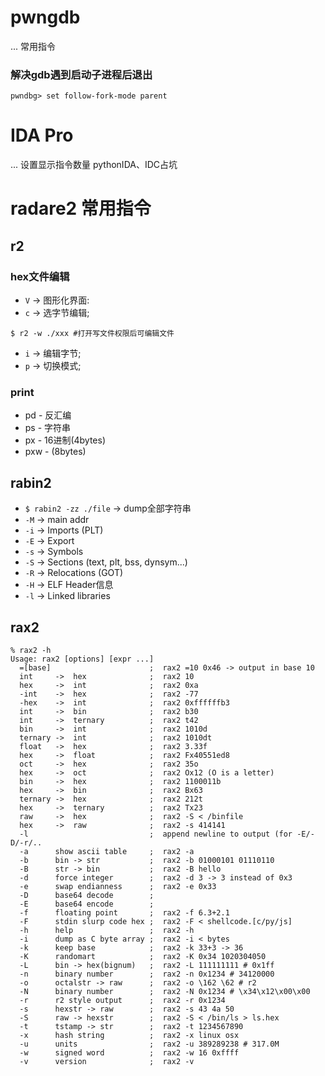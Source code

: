 
# pwngdb
...
常用指令

### 解决gdb遇到启动子进程后退出 

```
pwndbg> set follow-fork-mode parent
```


# IDA Pro
... 设置显示指令数量
pythonIDA、IDC占坑


# radare2 常用指令

## r2
### hex文件编辑
 - `V` -> 图形化界面:
  - `c` -> 选字节编辑;
   ```
   $ r2 -w ./xxx #打开写文件权限后可编辑文件
   ```
  - `i` -> 编辑字节;
  - `p` -> 切换模式;

### print
 - pd - 反汇编
 - ps - 字符串
 - px - 16进制(4bytes)
 - pxw - (8bytes)

## rabin2
 - `$ rabin2 -zz ./file` -> dump全部字符串
 - `-M` -> main addr
 - `-i` -> Imports (PLT)
 - `-E` -> Export
 - `-s` -> Symbols
 - `-S` -> Sections (text, plt, bss, dynsym...)
 - `-R` -> Relocations (GOT)
 - `-H` -> ELF Header信息
 - `-l` -> Linked libraries

## rax2
```
% rax2 -h
Usage: rax2 [options] [expr ...]
  =[base]                      ;  rax2 =10 0x46 -> output in base 10
  int     ->  hex              ;  rax2 10
  hex     ->  int              ;  rax2 0xa
  -int    ->  hex              ;  rax2 -77
  -hex    ->  int              ;  rax2 0xffffffb3
  int     ->  bin              ;  rax2 b30
  int     ->  ternary          ;  rax2 t42
  bin     ->  int              ;  rax2 1010d
  ternary ->  int              ;  rax2 1010dt
  float   ->  hex              ;  rax2 3.33f
  hex     ->  float            ;  rax2 Fx40551ed8
  oct     ->  hex              ;  rax2 35o
  hex     ->  oct              ;  rax2 Ox12 (O is a letter)
  bin     ->  hex              ;  rax2 1100011b
  hex     ->  bin              ;  rax2 Bx63
  ternary ->  hex              ;  rax2 212t
  hex     ->  ternary          ;  rax2 Tx23
  raw     ->  hex              ;  rax2 -S < /binfile
  hex     ->  raw              ;  rax2 -s 414141
  -l                           ;  append newline to output (for -E/-D/-r/..
  -a      show ascii table     ;  rax2 -a
  -b      bin -> str           ;  rax2 -b 01000101 01110110
  -B      str -> bin           ;  rax2 -B hello
  -d      force integer        ;  rax2 -d 3 -> 3 instead of 0x3
  -e      swap endianness      ;  rax2 -e 0x33
  -D      base64 decode        ;
  -E      base64 encode        ;
  -f      floating point       ;  rax2 -f 6.3+2.1
  -F      stdin slurp code hex ;  rax2 -F < shellcode.[c/py/js]
  -h      help                 ;  rax2 -h
  -i      dump as C byte array ;  rax2 -i < bytes
  -k      keep base            ;  rax2 -k 33+3 -> 36
  -K      randomart            ;  rax2 -K 0x34 1020304050
  -L      bin -> hex(bignum)   ;  rax2 -L 111111111 # 0x1ff
  -n      binary number        ;  rax2 -n 0x1234 # 34120000
  -o      octalstr -> raw      ;  rax2 -o \162 \62 # r2
  -N      binary number        ;  rax2 -N 0x1234 # \x34\x12\x00\x00
  -r      r2 style output      ;  rax2 -r 0x1234
  -s      hexstr -> raw        ;  rax2 -s 43 4a 50
  -S      raw -> hexstr        ;  rax2 -S < /bin/ls > ls.hex
  -t      tstamp -> str        ;  rax2 -t 1234567890
  -x      hash string          ;  rax2 -x linux osx
  -u      units                ;  rax2 -u 389289238 # 317.0M
  -w      signed word          ;  rax2 -w 16 0xffff
  -v      version              ;  rax2 -v

```

